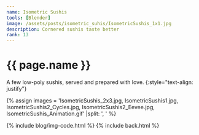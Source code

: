 ```yaml
---
name: Isometric Sushis
tools: [Blender]
image: /assets/posts/isometric_suhis/IsometricSushis_1x1.jpg
description: Cornered sushis taste better
rank: 13
---
```


# {{ page.name }}
A few low-poly sushis, served and prepared with love.
{:style="text-align: justify"}

{% assign images = 'IsometricSushis_2x3.jpg, IsometricSushis1.jpg, IsometricSushis2_Cycles.jpg, IsometricSushis2_Eevee.jpg, IsometricSushis_Animation.gif'  |split: ', ' %}

{% include blog/img-code.html %}
{% include back.html %}
